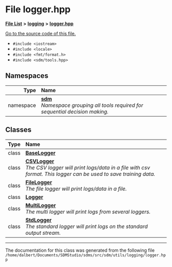 
<NavBar active_item_id="2"/>

# File logger.hpp


[**File List**](files.md) **>** [**logging**](dir_a755706b7eb45c402113f86d3477d08c.md) **>** [**logger.hpp**](logger_8hpp.md)

[Go to the source code of this file.](logger_8hpp_source.md)



* `#include <iostream>`
* `#include <locale>`
* `#include <fmt/format.h>`
* `#include <sdm/tools.hpp>`









## Namespaces

| Type | Name |
| ---: | :--- |
| namespace | [**sdm**](namespacesdm.md) <br>_Namespace grouping all tools required for sequential decision making._  |

## Classes

| Type | Name |
| ---: | :--- |
| class | [**BaseLogger**](classsdm_1_1BaseLogger.md) <br> |
| class | [**CSVLogger**](classsdm_1_1CSVLogger.md) <br>_The CSV logger will print logs/data in a file with csv format. This logger can be used to save training data._  |
| class | [**FileLogger**](classsdm_1_1FileLogger.md) <br>_The file logger will print logs/data in a file._  |
| class | [**Logger**](classsdm_1_1Logger.md) <br> |
| class | [**MultiLogger**](classsdm_1_1MultiLogger.md) <br>_The multi logger will print logs from several loggers._  |
| class | [**StdLogger**](classsdm_1_1StdLogger.md) <br>_The standard logger will print logs on the standard output stream._  |














------------------------------
The documentation for this class was generated from the following file `/home/dalbert/Documents/SDMStudio/sdms/src/sdm/utils/logging/logger.hpp`